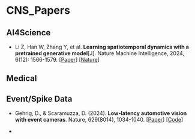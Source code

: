 # CNS_Papers 


## AI4Science 

* Li Z, Han W, Zhang Y, et al. **Learning spatiotemporal dynamics with a pretrained generative model**[J]. Nature Machine Intelligence, 2024, 6(12): 1566-1579.
  [[Paper](https://www.researchsquare.com/article/rs-4183330/v1)]
  [[Nature](https://www.nature.com/articles/s42256-024-00938-z)]


## Medical 



## Event/Spike Data 
* Gehrig, D., & Scaramuzza, D. (2024). **Low-latency automotive vision with event cameras**. Nature, 629(8014), 1034-1040.
  [[Paper](https://www.nature.com/articles/s41586-024-07409-w.pdf)]
  [[Code](https://github.com/uzh-rpg/dsec-det)]

* 


